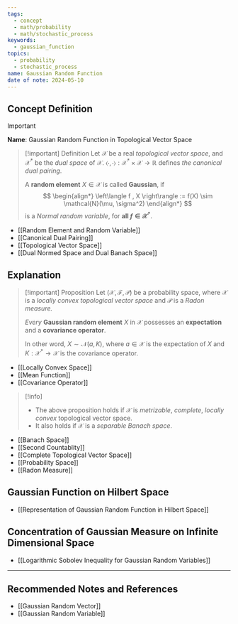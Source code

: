 ```yaml
---
tags:
  - concept
  - math/probability
  - math/stochastic_process
keywords:
  - gaussian_function
topics:
  - probability
  - stochastic_process
name: Gaussian Random Function
date of note: 2024-05-10
---
```


## Concept Definition

>[!important]
>**Name**:  Gaussian Random Function in Topological Vector Space

>[!important] Definition
>Let $\mathcal{X}$ be a real *topological vector space*, and $\mathcal{X}^{*}$ be the *dual space* of $\mathcal{X}$.  $\left\langle \cdot , \cdot \right\rangle: \mathcal{X}^{*} \times \mathcal{X} \to \mathbb{R}$ defines *the canonical dual pairing*. 
>
>A **random element** $X \in \mathcal{X}$ is called **Gaussian**, if 
>$$
> \begin{align*}
> \left\langle f , X \right\rangle := f(X) \sim \mathcal{N}(\mu, \sigma^2)
> \end{align*}  
>$$ 
>is a *Normal random variable*, for **all  $f \in \mathcal{X}^{*}$**.

- [[Random Element and Random Variable]]
- [[Canonical Dual Pairing]]
- [[Topological Vector Space]]
- [[Dual Normed Space and Dual Banach Space]]


## Explanation


>[!important] Proposition
>Let $(\mathcal{X}, \mathscr{F}, \mathcal{P})$ be a probability space, where  $\mathcal{X}$ is a *locally convex topological vector space* and $\mathcal{P}$ is a *Radon measure.* 
>
>*Every* **Gaussian random element** $X$ in $\mathcal{X}$ possesses an **expectation** and a **covariance operator**. 
>
>In other word, $X \sim \mathcal{N}(a, K)$, where $a\in \mathcal{X}$ is the expectation of $X$ and $K: \mathcal{X}^{*} \to \mathcal{X}$ is the covariance operator.

- [[Locally Convex Space]]
- [[Mean Function]]
- [[Covariance Operator]]



>[!info]
> - The above proposition holds if $\mathcal{X}$ is *metrizable*, *complete*, *locally convex* topological vector space.
> - It also holds if $\mathcal{X}$ is a *separable Banach space*.

- [[Banach Space]]
- [[Second Countablity]]
- [[Complete Topological Vector Space]]
- [[Probability Space]]
- [[Radon Measure]]

## Gaussian Function on Hilbert Space

- [[Representation of Gaussian Random Function in Hilbert Space]]

## Concentration of Gaussian Measure on Infinite Dimensional Space

- [[Logarithmic Sobolev Inequality for Gaussian Random Variables]]








-----------
##  Recommended Notes and References

- [[Gaussian Random Vector]]
- [[Gaussian Random Variable]]